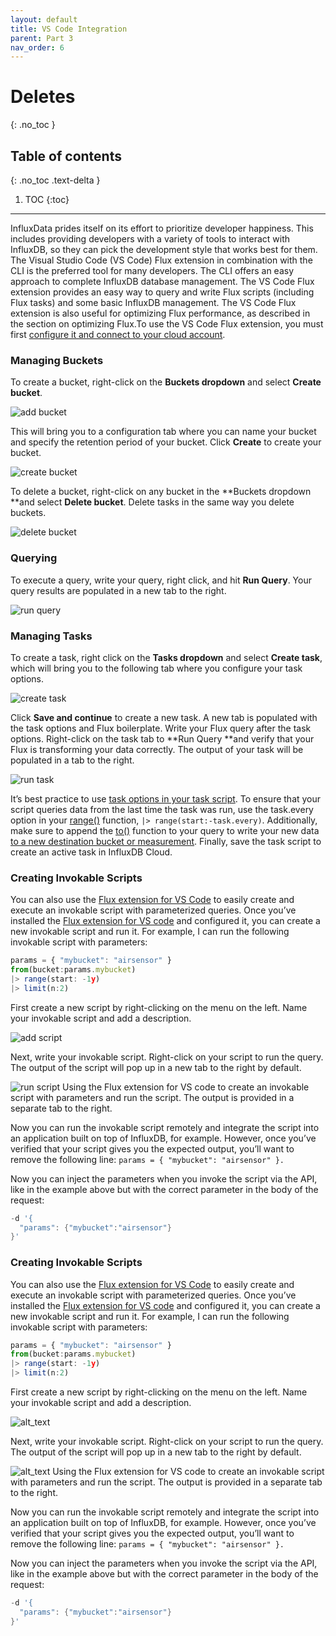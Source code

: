 ```yaml
---
layout: default
title: VS Code Integration
parent: Part 3
nav_order: 6
---
```


# Deletes
{: .no_toc }

## Table of contents
{: .no_toc .text-delta }

1. TOC
{:toc}

---

InfluxData prides itself on its effort to prioritize developer happiness. This includes providing developers with a variety of tools to interact with InfluxDB, so they can pick the development style that works best for them. The Visual Studio Code (VS Code) Flux extension in combination with the CLI is the preferred tool for many developers. The CLI offers an easy approach to complete InfluxDB database management.  The VS Code Flux extension provides an easy way to query and write Flux scripts (including Flux tasks) and some basic InfluxDB management. The VS Code Flux extension is also useful for optimizing Flux performance, as described in the section on optimizing Flux.To use the VS Code Flux extension, you must first [configure it and connect to your cloud account](https://docs.influxdata.com/influxdb/v2.0/tools/flux-vscode/#connect-to-influxdb).


### Managing Buckets

To create a bucket, right-click on the **Buckets dropdown** and select **Create bucket**. 

![add bucket]({{site.url}}/assets/images/part-3/vs-code-integration/1-add-bucket.png "image_tooltip")


This will bring you to a configuration tab where you can name your bucket and specify the retention period of your bucket. Click **Create** to create your bucket. 


![create bucket]({{site.url}}/assets/images/part-3/vs-code-integration/2-create-bucket.png "image_tooltip")


To delete a bucket, right-click on any bucket in the **Buckets dropdown **and select **Delete bucket**. Delete tasks in the same way you delete buckets. 


![delete bucket ]({{site.url}}/assets/images/part-3/vs-code-integration/3-delete-bucket.png "image_tooltip")



### Querying 

To execute a query, write your query, right click, and hit **Run Query**. Your query results are populated in a new tab to the right. 

![run query]({{site.url}}/assets/images/part-3/vs-code-integration/4-run-query.png "image_tooltip")



### Managing Tasks 


To create a task, right click on the **Tasks dropdown** and select **Create task**, which will bring you to the following tab where you configure your task options. 


![create task]({{site.url}}/assets/images/part-3/vs-code-integration/5-create-task.png "image_tooltip")


Click **Save and continue** to create a new task. A new tab is populated with the task options and Flux boilerplate. Write your Flux query after the task options. Right-click on the task tab to **Run Query **and verify that your Flux is transforming your data correctly. The output of your task will be populated in a tab to the right.  


![run task]({{site.url}}/assets/images/part-3/vs-code-integration/6-run-task.png "image_tooltip")


It’s best practice to use [task options in your task script](https://docs.influxdata.com/influxdb/cloud/process-data/get-started/#using-task-options-in-your-flux-script). To ensure that your script  queries data from the last time the task was run, use the task.every option in your [range()](https://docs.influxdata.com/influxdb/cloud/reference/flux/stdlib/built-in/transformations/range/) function,  `|> range(start:-task.every)`. Additionally, make sure to append the [to()](https://docs.influxdata.com/influxdb/cloud/reference/flux/stdlib/built-in/outputs/to/) function to your query to write your new data [to a new destination bucket or measurement](https://docs.influxdata.com/influxdb/cloud/process-data/get-started/#define-a-destination). Finally, save the task script to create an active task in InfluxDB Cloud. 


### Creating Invokable Scripts 

You can also use the [Flux extension for VS Code](https://docs.influxdata.com/influxdb/cloud/tools/flux-vscode/) to easily create and execute an invokable script with parameterized queries. Once you’ve installed the [Flux extension for VS code](https://marketplace.visualstudio.com/items?itemName=influxdata.flux) and configured it, you can create a new invokable script and run it. For example, I can run the following invokable script with parameters:


```js
params = { "mybucket": "airsensor" }
from(bucket:params.mybucket) 
|> range(start: -1y) 
|> limit(n:2)
```


First create a new script by right-clicking on the menu on the left. Name your invokable script and add a description.


![add script]({{site.url}}/assets/images/part-3/vs-code-integration/7-add-script.png "image_tooltip")


Next, write your invokable script. Right-click on your script to run the query. The output of the script will pop up in a new tab to the right by default.


![run script]({{site.url}}/assets/images/part-3/vs-code-integration/8-run-script.png "image_tooltip")
Using the Flux extension for VS code to create an invokable script with parameters and run the script. The output is provided in a separate tab to the right.

Now you can run the invokable script remotely and integrate the script into an application built on top of InfluxDB, for example. However, once you’ve verified that your script gives you the expected output, you’ll want to remove the following line: `params = { "mybucket": "airsensor" }.`

Now you can inject the parameters when you invoke the script via the API, like in the example above but with the correct parameter in the body of the request:


```h
-d '{
  "params": {"mybucket":"airsensor"}
}'
```

### Creating Invokable Scripts 

You can also use the [Flux extension for VS Code](https://docs.influxdata.com/influxdb/cloud/tools/flux-vscode/) to easily create and execute an invokable script with parameterized queries. Once you’ve installed the [Flux extension for VS code](https://marketplace.visualstudio.com/items?itemName=influxdata.flux) and configured it, you can create a new invokable script and run it. For example, I can run the following invokable script with parameters:


```js
params = { "mybucket": "airsensor" }
from(bucket:params.mybucket) 
|> range(start: -1y) 
|> limit(n:2)
```

First create a new script by right-clicking on the menu on the left. Name your invokable script and add a description.


![alt_text]({{site.url}}/assets/images/part-3/vs-code-integration/image1.png "image_tooltip")


Next, write your invokable script. Right-click on your script to run the query. The output of the script will pop up in a new tab to the right by default.

![alt_text]({{site.url}}/assets/images/part-3/vs-code-integration/image2.png "image_tooltip")
Using the Flux extension for VS code to create an invokable script with parameters and run the script. The output is provided in a separate tab to the right.

Now you can run the invokable script remotely and integrate the script into an application built on top of InfluxDB, for example. However, once you’ve verified that your script gives you the expected output, you’ll want to remove the following line: `params = { "mybucket": "airsensor" }.`

Now you can inject the parameters when you invoke the script via the API, like in the example above but with the correct parameter in the body of the request:


```h
-d '{
  "params": {"mybucket":"airsensor"}
}'
```
